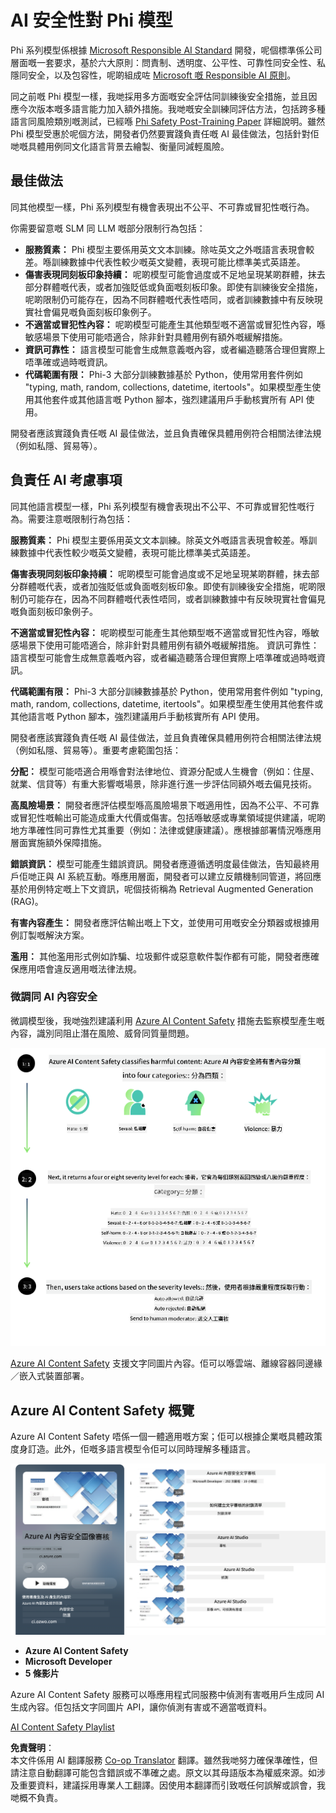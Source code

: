 <!--
CO_OP_TRANSLATOR_METADATA:
{
  "original_hash": "c8273672cc57df2be675407a1383aaf0",
  "translation_date": "2025-05-08T06:13:08+00:00",
  "source_file": "md/01.Introduction/01/01.AISafety.md",
  "language_code": "hk"
}
-->
# AI 安全性對 Phi 模型

Phi 系列模型係根據 [Microsoft Responsible AI Standard](https://query.prod.cms.rt.microsoft.com/cms/api/am/binary/RE5cmFl) 開發，呢個標準係公司層面嘅一套要求，基於六大原則：問責制、透明度、公平性、可靠性同安全性、私隱同安全，以及包容性，呢啲組成咗 [Microsoft 嘅 Responsible AI 原則](https://www.microsoft.com/ai/responsible-ai)。

同之前嘅 Phi 模型一樣，我哋採用多方面嘅安全評估同訓練後安全措施，並且因應今次版本嘅多語言能力加入額外措施。我哋嘅安全訓練同評估方法，包括跨多種語言同風險類別嘅測試，已經喺 [Phi Safety Post-Training Paper](https://arxiv.org/abs/2407.13833) 詳細說明。雖然 Phi 模型受惠於呢個方法，開發者仍然要實踐負責任嘅 AI 最佳做法，包括針對佢哋嘅具體用例同文化語言背景去繪製、衡量同減輕風險。

## 最佳做法

同其他模型一樣，Phi 系列模型有機會表現出不公平、不可靠或冒犯性嘅行為。

你需要留意嘅 SLM 同 LLM 嘅部分限制行為包括：

- **服務質素：** Phi 模型主要係用英文文本訓練。除咗英文之外嘅語言表現會較差。喺訓練數據中代表性較少嘅英文變體，表現可能比標準美式英語差。
- **傷害表現同刻板印象持續：** 呢啲模型可能會過度或不足地呈現某啲群體，抹去部分群體嘅代表，或者加強貶低或負面嘅刻板印象。即使有訓練後安全措施，呢啲限制仍可能存在，因為不同群體嘅代表性唔同，或者訓練數據中有反映現實社會偏見嘅負面刻板印象例子。
- **不適當或冒犯性內容：** 呢啲模型可能產生其他類型嘅不適當或冒犯性內容，喺敏感場景下使用可能唔適合，除非針對具體用例有額外嘅緩解措施。
- **資訊可靠性：** 語言模型可能會生成無意義嘅內容，或者編造聽落合理但實際上唔準確或過時嘅資訊。
- **代碼範圍有限：** Phi-3 大部分訓練數據基於 Python，使用常用套件例如 "typing, math, random, collections, datetime, itertools"。如果模型產生使用其他套件或其他語言嘅 Python 腳本，強烈建議用戶手動核實所有 API 使用。

開發者應該實踐負責任嘅 AI 最佳做法，並且負責確保具體用例符合相關法律法規（例如私隱、貿易等）。

## 負責任 AI 考慮事項

同其他語言模型一樣，Phi 系列模型有機會表現出不公平、不可靠或冒犯性嘅行為。需要注意嘅限制行為包括：

**服務質素：** Phi 模型主要係用英文文本訓練。除英文外嘅語言表現會較差。喺訓練數據中代表性較少嘅英文變體，表現可能比標準美式英語差。

**傷害表現同刻板印象持續：** 呢啲模型可能會過度或不足地呈現某啲群體，抹去部分群體嘅代表，或者加強貶低或負面嘅刻板印象。即使有訓練後安全措施，呢啲限制仍可能存在，因為不同群體嘅代表性唔同，或者訓練數據中有反映現實社會偏見嘅負面刻板印象例子。

**不適當或冒犯性內容：** 呢啲模型可能產生其他類型嘅不適當或冒犯性內容，喺敏感場景下使用可能唔適合，除非針對具體用例有額外嘅緩解措施。
資訊可靠性：語言模型可能會生成無意義嘅內容，或者編造聽落合理但實際上唔準確或過時嘅資訊。

**代碼範圍有限：** Phi-3 大部分訓練數據基於 Python，使用常用套件例如 "typing, math, random, collections, datetime, itertools"。如果模型產生使用其他套件或其他語言嘅 Python 腳本，強烈建議用戶手動核實所有 API 使用。

開發者應該實踐負責任嘅 AI 最佳做法，並且負責確保具體用例符合相關法律法規（例如私隱、貿易等）。重要考慮範圍包括：

**分配：** 模型可能唔適合用喺會對法律地位、資源分配或人生機會（例如：住屋、就業、信貸等）有重大影響嘅場景，除非進行進一步評估同額外嘅去偏見技術。

**高風險場景：** 開發者應評估模型喺高風險場景下嘅適用性，因為不公平、不可靠或冒犯性嘅輸出可能造成重大代價或傷害。包括喺敏感或專業領域提供建議，呢啲地方準確性同可靠性尤其重要（例如：法律或健康建議）。應根據部署情況喺應用層面實施額外保障措施。

**錯誤資訊：** 模型可能產生錯誤資訊。開發者應遵循透明度最佳做法，告知最終用戶佢哋正與 AI 系統互動。喺應用層面，開發者可以建立反饋機制同管道，將回應基於用例特定嘅上下文資訊，呢個技術稱為 Retrieval Augmented Generation (RAG)。

**有害內容產生：** 開發者應評估輸出嘅上下文，並使用可用嘅安全分類器或根據用例訂製嘅解決方案。

**濫用：** 其他濫用形式例如詐騙、垃圾郵件或惡意軟件製作都有可能，開發者應確保應用唔會違反適用嘅法律法規。

### 微調同 AI 內容安全

微調模型後，我哋強烈建議利用 [Azure AI Content Safety](https://learn.microsoft.com/azure/ai-services/content-safety/overview) 措施去監察模型產生嘅內容，識別同阻止潛在風險、威脅同質量問題。

![Phi3AISafety](../../../../../translated_images/01.phi3aisafety.c0d7fc42f5a5c40507c5e8be556615b8377a63b8764865d057d4faac3757a478.hk.png)

[Azure AI Content Safety](https://learn.microsoft.com/azure/ai-services/content-safety/overview) 支援文字同圖片內容。佢可以喺雲端、離線容器同邊緣／嵌入式裝置部署。

## Azure AI Content Safety 概覽

Azure AI Content Safety 唔係一個一體適用嘅方案；佢可以根據企業嘅具體政策度身訂造。此外，佢嘅多語言模型令佢可以同時理解多種語言。

![AIContentSafety](../../../../../translated_images/01.AIcontentsafety.a288819b8ce8da1a56cf708aff010a541799d002ae7ae84bb819b19ab8950591.hk.png)

- **Azure AI Content Safety**
- **Microsoft Developer**
- **5 條影片**

Azure AI Content Safety 服務可以喺應用程式同服務中偵測有害嘅用戶生成同 AI 生成內容。佢包括文字同圖片 API，讓你偵測有害或不適當嘅資料。

[AI Content Safety Playlist](https://www.youtube.com/playlist?list=PLlrxD0HtieHjaQ9bJjyp1T7FeCbmVcPkQ)

**免責聲明**：  
本文件係用 AI 翻譯服務 [Co-op Translator](https://github.com/Azure/co-op-translator) 翻譯。雖然我哋努力確保準確性，但請注意自動翻譯可能包含錯誤或不準確之處。原文以其母語版本為權威來源。如涉及重要資料，建議採用專業人工翻譯。因使用本翻譯而引致嘅任何誤解或誤會，我哋概不負責。
